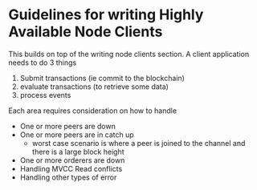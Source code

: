 # Guidelines for writing Highly Available Node Clients

This builds on top of the writing node clients section. A client application needs to do 3 things

1. Submit transactions (ie commit to the blockchain)
2. evaluate transactions (to retrieve some data)
3. process events

Each area requires consideration on how to handle

- One or more peers are down
- One or more peers are in catch up
  - worst case scenario is where a peer is joined to the channel and there is a large block height
- One or more orderers are down
- Handling MVCC Read conflicts
- Handling other types of error
